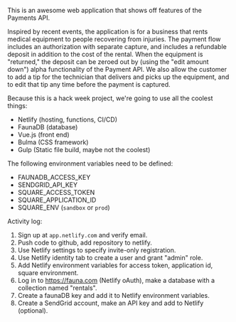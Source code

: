 This is an awesome web application that shows off features of the Payments API.

Inspired by recent events, the application is for a business that rents medical equipment to
people recovering from injuries.  The payment flow includes an authorization with separate
capture, and includes a refundable deposit in addition to the cost of the rental.  When the
equipment is "returned," the deposit can be zeroed out by (using the "edit amount down")
alpha functionality of the Payment API.  We also allow the customer to add a tip for the
technician that delivers and picks up the equipment, and to edit that tip any time before the
payment is captured.

Because this is a hack week project, we're going to use all the coolest things:
* Netlify (hosting, functions, CI/CD)
* FaunaDB (database)
* Vue.js (front end)
* Bulma (CSS framework)
* Gulp (Static file build, maybe not the coolest)


The following environment variables need to be defined:
* FAUNADB_ACCESS_KEY
* SENDGRID_API_KEY
* SQUARE_ACCESS_TOKEN
* SQUARE_APPLICATION_ID
* SQUARE_ENV (`sandbox` or `prod`)

Activity log:

1. Sign up at `app.netlify.com` and verify email.
1. Push code to github, add repository to netlify.
1. Use Netlify settings to specify invite-only registration.
1. Use Netlify identity tab to create a user and grant "admin" role.
1. Add Netlify environment variables for access token, application id, square environment.
1. Log in to https://fauna.com (Netlify oAuth), make a database with a collection named "rentals".
1. Create a faunaDB key and add it to Netlify environment variables.
1. Create a SendGrid account, make an API key and add to Netlify (optional).
